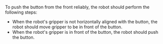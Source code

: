To push the button from the front reliably, the robot should perform the following steps:
- When the robot's gripper is not horizontally aligned with the button, the robot should move gripper to be in front of the button.
- When the robot's gripper is in front of the button, the robot should push the button.